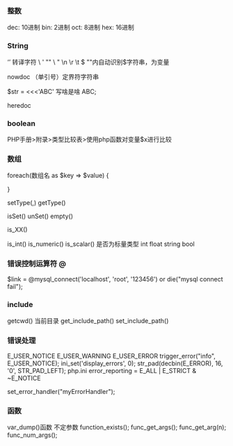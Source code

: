 ### 整数

dec: 10进制
bin: 2进制
oct: 8进制
hex: 16进制

### String

‘’ 转译字符 \\ \'
""         \\ \" \n \r \t \$
""内自动识别$字符串，为变量

nowdoc （单引号）定界符字符串

$str = <<<'ABC'
写啥是啥
ABC;

heredoc

### boolean

PHP手册>附录>类型比较表>使用php函数对变量$x进行比较

### 数组

foreach(数组名 as $key => $value) {
  
}


setType(,) getType() 

isSet() unSet() empty() 

is_XX() 

is_int() 
is_numeric() 
is_scalar() 是否为标量类型 int float string bool

### 错误控制运算符 @
$link = @mysql_connect('localhost', 'root', '123456') or die("mysql connect fail");

### include

getcwd() 当前目录
get_include_path()
set_include_path()

### 错误处理

E_USER_NOTICE
E_USER_WARNING
E_USER_ERROR
trigger_error("info", E_USER_NOTICE);
ini_set('display_errors', 0);
str_pad(decbin(E_ERROR), 16, '0', STR_PAD_LEFT);
php.ini
error_reporting = E_ALL | E_STRICT & ~E_NOTICE

set_error_handler("myErrorHandler");

### 函数

var_dump()函数 不定参数
function_exists();
func_get_args();
func_get_arg(n);
func_num_args();


